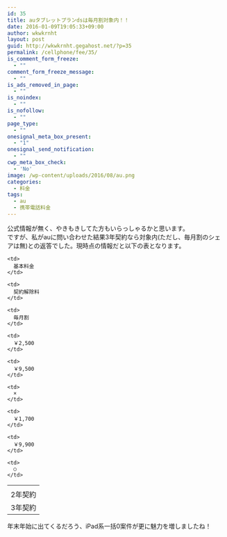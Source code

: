 ```yaml
---
id: 35
title: auタブレットプランdsは毎月割対象内！！
date: 2016-01-09T19:05:33+09:00
author: wkwkrnht
layout: post
guid: http://wkwkrnht.gegahost.net/?p=35
permalink: /cellphone/fee/35/
is_comment_form_freeze:
  - ""
comment_form_freeze_message:
  - ""
is_ads_removed_in_page:
  - ""
is_noindex:
  - ""
is_nofollow:
  - ""
page_type:
  - ""
onesignal_meta_box_present:
  - "1"
onesignal_send_notification:
  - ""
cwp_meta_box_check:
  - 'No'
image: /wp-content/uploads/2016/08/au.png
categories:
  - 料金
tags:
  - au
  - 携帯電話料金
---
```

公式情報が無く、やきもきしてた方もいらっしゃるかと思います。  
ですが、私がauに問い合わせた結果3年契約なら対象内(ただし、毎月割のシェアは無)との返答でした。現時点の情報だと以下の表となります。

<table>
  <tr>
    <td>
    </td>
    
    <td>
      基本料金
    </td>
    
    <td>
      契約解除料
    </td>
    
    <td>
      毎月割
    </td>
  </tr>
  
  <tr>
    <td>
      2年契約
    </td>
    
    <td>
      ￥2,500
    </td>
    
    <td>
      ￥9,500
    </td>
    
    <td>
      ×
    </td>
  </tr>
  
  <tr>
    <td>
      3年契約
    </td>
    
    <td>
      ￥1,700
    </td>
    
    <td>
      ￥9,900
    </td>
    
    <td>
      ○
    </td>
  </tr>
</table>

年末年始に出てくるだろう、iPad系一括0案件が更に魅力を増しましたね！